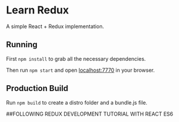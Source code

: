 # Learn Redux

A simple React + Redux implementation. 

## Running

First `npm install` to grab all the necessary dependencies.

Then run `npm start` and open <localhost:7770> in your browser.

## Production Build

Run `npm build` to create a distro folder and a bundle.js file.

##FOLLOWING REDUX DEVELOPMENT TUTORIAL WITH REACT ES6
